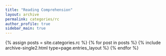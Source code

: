 ```yaml
---
title: "Reading Comprehension"
layout: archive
permalink: categories/rc
author_profile: true
sidebar_main: true
---
```



{% assign posts = site.categories.rc %}
{% for post in posts %} {% include archive-single2.html type=page.entries_layout %} {% endfor %}
